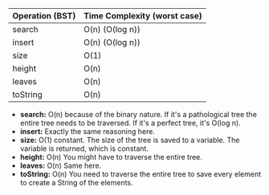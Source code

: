 | Operation (BST)     | Time Complexity (worst case)    |
| ------------------- | ------------------------------- |
| search              | O(n)    (O(log n))                    |
| insert              | O(n)    (O(log n))                    |
| size                | O(1)                            |
| height              | O(n)                            |
| leaves              | O(n)                            |
| toString            | O(n)                            |

* **search:** O(n) because of the binary nature. If it's a pathological tree the entire tree needs to be traversed. If it's a perfect tree, it's O(log n).
* **insert:** Exactly the same reasoning here. 
* **size:** O(1) constant. The size of the tree is saved to a variable. The variable is returned, which is constant.
* **height:** O(n) You might have to traverse the entire tree.
* **leaves:** O(n) Same here.
* **toString:** O(n) You need to traverse the entire tree to save every element to create a String of the elements.